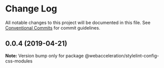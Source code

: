 # Change Log

All notable changes to this project will be documented in this file.
See [Conventional Commits](https://conventionalcommits.org) for commit guidelines.

## 0.0.4 (2019-04-21)

**Note:** Version bump only for package @webacceleration/stylelint-config-css-modules
